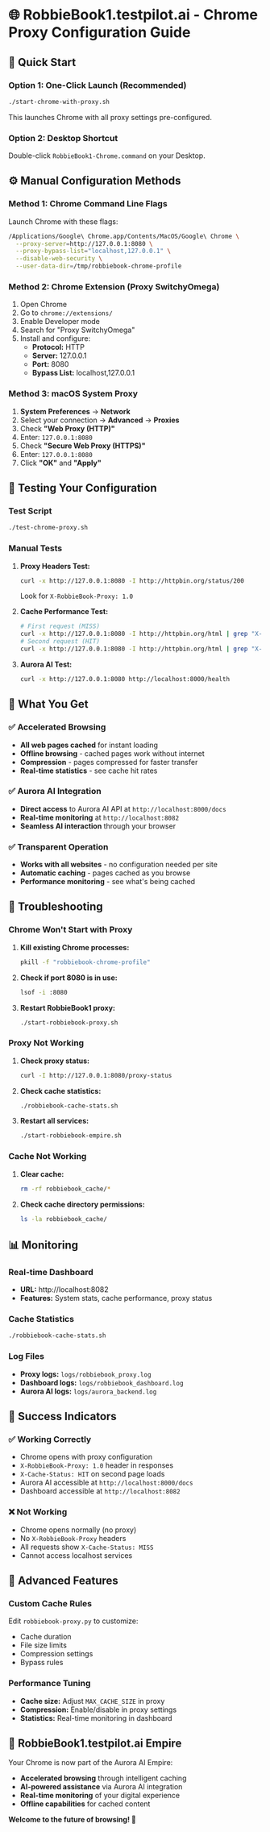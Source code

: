 # 🌐 RobbieBook1.testpilot.ai - Chrome Proxy Configuration Guide

## 🚀 Quick Start

### Option 1: One-Click Launch (Recommended)
```bash
./start-chrome-with-proxy.sh
```
This launches Chrome with all proxy settings pre-configured.

### Option 2: Desktop Shortcut
Double-click `RobbieBook1-Chrome.command` on your Desktop.

## ⚙️ Manual Configuration Methods

### Method 1: Chrome Command Line Flags
Launch Chrome with these flags:
```bash
/Applications/Google\ Chrome.app/Contents/MacOS/Google\ Chrome \
  --proxy-server=http://127.0.0.1:8080 \
  --proxy-bypass-list="localhost,127.0.0.1" \
  --disable-web-security \
  --user-data-dir=/tmp/robbiebook-chrome-profile
```

### Method 2: Chrome Extension (Proxy SwitchyOmega)
1. Open Chrome
2. Go to `chrome://extensions/`
3. Enable Developer mode
4. Search for "Proxy SwitchyOmega"
5. Install and configure:
   - **Protocol:** HTTP
   - **Server:** 127.0.0.1
   - **Port:** 8080
   - **Bypass List:** localhost,127.0.0.1

### Method 3: macOS System Proxy
1. **System Preferences** → **Network**
2. Select your connection → **Advanced** → **Proxies**
3. Check **"Web Proxy (HTTP)"**
4. Enter: `127.0.0.1:8080`
5. Check **"Secure Web Proxy (HTTPS)"**
6. Enter: `127.0.0.1:8080`
7. Click **"OK"** and **"Apply"**

## 🧪 Testing Your Configuration

### Test Script
```bash
./test-chrome-proxy.sh
```

### Manual Tests
1. **Proxy Headers Test:**
   ```bash
   curl -x http://127.0.0.1:8080 -I http://httpbin.org/status/200
   ```
   Look for `X-RobbieBook-Proxy: 1.0`

2. **Cache Performance Test:**
   ```bash
   # First request (MISS)
   curl -x http://127.0.0.1:8080 -I http://httpbin.org/html | grep "X-Cache-Status"
   # Second request (HIT)
   curl -x http://127.0.0.1:8080 -I http://httpbin.org/html | grep "X-Cache-Status"
   ```

3. **Aurora AI Test:**
   ```bash
   curl -x http://127.0.0.1:8080 http://localhost:8000/health
   ```

## 🎯 What You Get

### ✅ Accelerated Browsing
- **All web pages cached** for instant loading
- **Offline browsing** - cached pages work without internet
- **Compression** - pages compressed for faster transfer
- **Real-time statistics** - see cache hit rates

### ✅ Aurora AI Integration
- **Direct access** to Aurora AI API at `http://localhost:8000/docs`
- **Real-time monitoring** at `http://localhost:8082`
- **Seamless AI interaction** through your browser

### ✅ Transparent Operation
- **Works with all websites** - no configuration needed per site
- **Automatic caching** - pages cached as you browse
- **Performance monitoring** - see what's being cached

## 🔧 Troubleshooting

### Chrome Won't Start with Proxy
1. **Kill existing Chrome processes:**
   ```bash
   pkill -f "robbiebook-chrome-profile"
   ```

2. **Check if port 8080 is in use:**
   ```bash
   lsof -i :8080
   ```

3. **Restart RobbieBook1 proxy:**
   ```bash
   ./start-robbiebook-proxy.sh
   ```

### Proxy Not Working
1. **Check proxy status:**
   ```bash
   curl -I http://127.0.0.1:8080/proxy-status
   ```

2. **Check cache statistics:**
   ```bash
   ./robbiebook-cache-stats.sh
   ```

3. **Restart all services:**
   ```bash
   ./start-robbiebook-empire.sh
   ```

### Cache Not Working
1. **Clear cache:**
   ```bash
   rm -rf robbiebook_cache/*
   ```

2. **Check cache directory permissions:**
   ```bash
   ls -la robbiebook_cache/
   ```

## 📊 Monitoring

### Real-time Dashboard
- **URL:** http://localhost:8082
- **Features:** System stats, cache performance, proxy status

### Cache Statistics
```bash
./robbiebook-cache-stats.sh
```

### Log Files
- **Proxy logs:** `logs/robbiebook_proxy.log`
- **Dashboard logs:** `logs/robbiebook_dashboard.log`
- **Aurora AI logs:** `logs/aurora_backend.log`

## 🎉 Success Indicators

### ✅ Working Correctly
- Chrome opens with proxy configuration
- `X-RobbieBook-Proxy: 1.0` header in responses
- `X-Cache-Status: HIT` on second page loads
- Aurora AI accessible at `http://localhost:8000/docs`
- Dashboard accessible at `http://localhost:8082`

### ❌ Not Working
- Chrome opens normally (no proxy)
- No `X-RobbieBook-Proxy` headers
- All requests show `X-Cache-Status: MISS`
- Cannot access localhost services

## 🚀 Advanced Features

### Custom Cache Rules
Edit `robbiebook-proxy.py` to customize:
- Cache duration
- File size limits
- Compression settings
- Bypass rules

### Performance Tuning
- **Cache size:** Adjust `MAX_CACHE_SIZE` in proxy
- **Compression:** Enable/disable in proxy settings
- **Statistics:** Real-time monitoring in dashboard

## 🤖 RobbieBook1.testpilot.ai Empire

Your Chrome is now part of the Aurora AI Empire:
- **Accelerated browsing** through intelligent caching
- **AI-powered assistance** via Aurora AI integration
- **Real-time monitoring** of your digital experience
- **Offline capabilities** for cached content

**Welcome to the future of browsing! 🚀**









